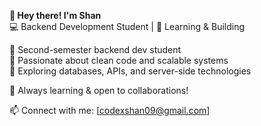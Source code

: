 
**👋 Hey there! I'm Shan**  
💻 Backend Development Student | 🌱 Learning & Building  

🔹 Second-semester backend dev student  
🔹 Passionate about clean code and scalable systems  
🔹 Exploring databases, APIs, and server-side technologies  

🚀 Always learning & open to collaborations!  

📫 Connect with me: [codexshan09@gmail.com]  


<!---
CODExSHAN29/CODExSHAN29 is a ✨ special ✨ repository because its `README.md` (this file) appears on your GitHub profile.
You can click the Preview link to take a look at your changes.
--->
